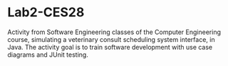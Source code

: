 # Lab2-CES28
Activity from Software Engineering classes of the Computer Engineering course, simulating a veterinary consult scheduling system interface, in Java. The activity goal is to train software development with use case diagrams and JUnit testing.
